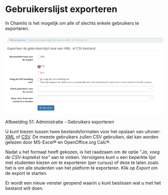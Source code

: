 # Gebruikerslijst exporteren

In Chamilo is het mogelijk om alle of slechts enkele gebruikers te exporteren.

![](../../.gitbook/assets/exporterliste_-utilisateurs.png)

Afbeelding 51: Administratie - Gebruikers exporteren

U kunt kiezen tussen twee bestandsformaten voor het opslaan van uitvoer: [XML](http://fr.wikipedia.org/wiki/Extensible_Markup_Language) of [CSV](http://fr.wikipedia.org/wiki/Comma-separated_values). De meeste gebruikers zullen CSV gebruiken, dat kan worden gelezen door MS-Excel® en OpenOffice.org Calc®.

Nadat u het formaat heeft gekozen, is het raadzaam om de optie "_Ja, voeg de CSV-koptekst toe"_ aan te vinken. Vervolgens kunt u een beperkte lijst met studenten kiezen om te exporteren \(per cursus\) of deze te laten zoals het is om alle studenten van het platform te exporteren. Klik op _Export_ om de export te starten.

Er wordt een nieuw venster geopend waarin u kunt beslissen wat u met het bestand wilt doen.
